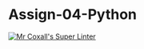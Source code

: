 # Assign-04-Python
[![Mr Coxall's Super Linter](https://github.com/ICS3U-C-Programming-TonyT/Assign-04-Python/workflows/Mr%20Coxall's%20Super%20Linter/badge.svg)](https://github.com/ICS3U-C-Programming-TonyT/Assign-04-Python/actions/)
